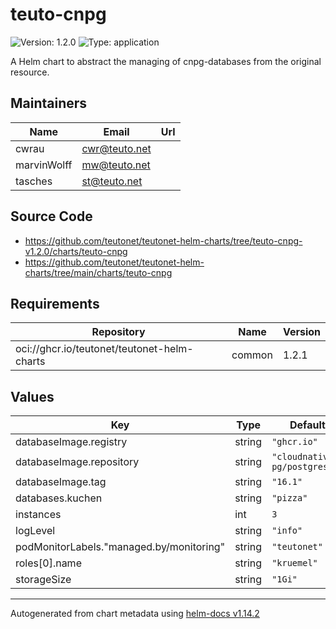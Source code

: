 # teuto-cnpg

![Version: 1.2.0](https://img.shields.io/badge/Version-1.2.0-informational?style=flat-square) ![Type: application](https://img.shields.io/badge/Type-application-informational?style=flat-square)

A Helm chart to abstract the managing of cnpg-databases from the original resource.

## Maintainers

| Name | Email | Url |
| ---- | ------ | --- |
| cwrau | <cwr@teuto.net> |  |
| marvinWolff | <mw@teuto.net> |  |
| tasches | <st@teuto.net> |  |

## Source Code

* <https://github.com/teutonet/teutonet-helm-charts/tree/teuto-cnpg-v1.2.0/charts/teuto-cnpg>
* <https://github.com/teutonet/teutonet-helm-charts/tree/main/charts/teuto-cnpg>

## Requirements

| Repository | Name | Version |
|------------|------|---------|
| oci://ghcr.io/teutonet/teutonet-helm-charts | common | 1.2.1 |

## Values

| Key | Type | Default | Description |
|-----|------|---------|-------------|
| databaseImage.registry | string | `"ghcr.io"` |  |
| databaseImage.repository | string | `"cloudnative-pg/postgresql"` |  |
| databaseImage.tag | string | `"16.1"` |  |
| databases.kuchen | string | `"pizza"` |  |
| instances | int | `3` |  |
| logLevel | string | `"info"` |  |
| podMonitorLabels."managed.by/monitoring" | string | `"teutonet"` |  |
| roles[0].name | string | `"kruemel"` |  |
| storageSize | string | `"1Gi"` |  |

----------------------------------------------
Autogenerated from chart metadata using [helm-docs v1.14.2](https://github.com/norwoodj/helm-docs/releases/v1.14.2)
